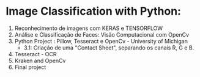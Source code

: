 # Image Classification with Python:

1) Reconhecimento de imagens com KERAS e TENSORFLOW
2) Análise e Classificação de Faces: Visão Computacional com OpenCv
3) Python Project : Pillow, Tesseract e OpenCv - University of Michigan
   * 3.1: Criação de uma "Contact Sheet", separando os canais R, G e B.
4) Tesseract - OCR
5) Kraken and OpenCv
6) Final project
